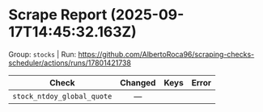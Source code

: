 # Scrape Report (2025-09-17T14:45:32.163Z)

Group: `stocks`  |  Run: https://github.com/AlbertoRoca96/scraping-checks-scheduler/actions/runs/17801421738

| Check | Changed | Keys | Error |
|---|:---:|:--|:--|
| `stock_ntdoy_global_quote` | — |  |  |
